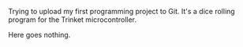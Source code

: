Trying to upload my first programming project to Git.
It's a dice rolling program for the Trinket microcontroller.

Here goes nothing.
